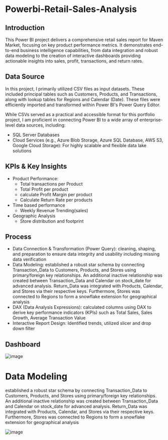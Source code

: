 # Powerbi-Retail-Sales-Analysis

## Introduction

This Power BI project delivers a comprehensive retail sales report for Maven Market, focusing on key product performance metrics. It demonstrates end-to-end business intelligence capabilities, from data integration and robust data modeling to the creation of interactive dashboards providing actionable insights into sales, profit, transactions, and return rates.

## Data Source
In this project, I primarily utilized CSV files as input datasets. These included principal tables such as Customers, Products, and Transactions, along with lookup tables for Regions and Calendar (Date). These files were efficiently imported and transformed within Power BI's Power Query Editor.

While CSVs served as a practical and accessible format for this portfolio project, I am proficient in connecting Power BI to a wide array of enterprise-level data sources, including: 
- SQL Server Databases
- Cloud Services (e.g., Azure Blob Storage, Azure SQL Database, AWS S3, Google Cloud Storage): For highly scalable and flexible data lake solutions

## KPIs & Key Insights
- Product Performance:  
  - Total transactions per Product    
  - Total Profit per product     
  - calculate Profit Margin per product       
  - Calculate Return Rate per products       
- Time based performance   
  - Weekly Revenue Trending(sales)   
- Geographic Analysis      
  - Store distribution and footprint
    
## Process

- Data Connection & Transformation (Power Query): cleaning, shaping, and preparation to ensure data integrity and usability including missing data verification
- Data Modeling: established a robust star schema by connecting Transaction_Data to Customers, Products, and Stores using primary/foreign key relationships. An additional inactive relationship was created between Transaction_Data and Calendar on stock_date for advanced analysis. Return_Data was integrated with Products, Calendar, and Stores via their respective keys. Furthermore, Stores was connected to Regions to form a snowflake extension for geographical analysis
- DAX (Data Analysis Expressions): calculated columns using DAX to derive key performance indicators (KPIs) such as Total Sales, Sales Growth, Average Transaction Value
- Interactive Report Design: Identified trends, utilized slicer and drop down filter


## Dashboard

 ![image](https://github.com/user-attachments/assets/01b4c8ad-0469-4319-89f9-4282e55be15b)   

                    

# Data Modeling 
established a robust star schema by connecting Transaction_Data to Customers, Products, and Stores using primary/foreign key relationships. An additional inactive relationship was created between Transaction_Data and Calendar on stock_date for advanced analysis. Return_Data was integrated with Products, Calendar, and Stores via their respective keys. Furthermore, Stores was connected to Regions to form a snowflake extension for geographical analysis

![image](https://github.com/user-attachments/assets/86cd25ad-a660-4b2b-a85e-6c1a98845d13)   

